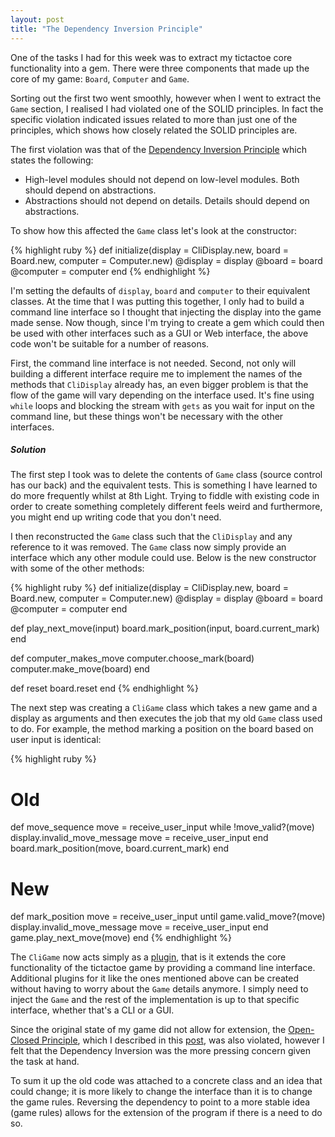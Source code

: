```yaml
---
layout: post
title: "The Dependency Inversion Principle"
---
```


One of the tasks I had for this week was to extract my tictactoe core functionality into a gem. There were three components that made up the core of my game: `Board`, `Computer` and `Game`.

Sorting out the first two went smoothly, however when I went to extract the `Game` section, I realised I had violated one of the SOLID principles. In fact the specific violation indicated issues related to more than just one of the principles, which shows how closely related the SOLID principles are.

The first violation was that of the [Dependency Inversion Principle](https://en.wikipedia.org/wiki/Dependency_inversion_principle) which states the following:

- High-level modules should not depend on low-level modules. Both should depend on abstractions.
- Abstractions should not depend on details. Details should depend on abstractions.

To show how this affected the `Game` class let's look at the constructor:

{% highlight ruby %}
def initialize(display = CliDisplay.new, board = Board.new, computer = Computer.new)
  @display = display
  @board = board
  @computer = computer
end
{% endhighlight %}

I'm setting the defaults of `display`, `board` and `computer` to their equivalent classes. At the time that I was putting this together, I only had to build a command line interface so I thought that injecting the display into the game made sense. Now though, since I'm trying to create a gem which could then be used with other interfaces such as a GUI or Web interface, the above code won't be suitable for a number of reasons.

First, the command line interface is not needed. Second, not only will building a different interface require me to implement the names of the methods that `CliDisplay` already has, an even bigger problem is that the flow of the game will vary depending on the interface used. It's fine using `while` loops and blocking the stream with `gets` as you wait for input on the command line, but these things won't be necessary with the other interfaces.

##### Solution

The first step I took was to delete the contents of `Game` class (source control has our back) and the equivalent tests. This is something I have learned to do more frequently whilst at 8th Light. Trying to fiddle with existing code in order to create something completely different feels weird and furthermore, you might end up writing code that you don't need.

I then reconstructed the `Game` class such that the `CliDisplay` and any reference to it was removed. The `Game` class now simply provide an interface which any other module could use. Below is the new constructor with some of the other methods:

{% highlight ruby %}
def initialize(display = CliDisplay.new, board = Board.new, computer = Computer.new)
  @display = display
  @board = board
  @computer = computer
end

def play_next_move(input)
  board.mark_position(input, board.current_mark)
end

def computer_makes_move
  computer.choose_mark(board)
  computer.make_move(board)
end

def reset
  board.reset
end
{% endhighlight %}

The next step was creating a `CliGame` class which takes a new game and a display as arguments and then executes the job that my old `Game` class used to do. For example, the method marking a position on the board based on user input is identical:

{% highlight ruby %}
# Old
def move_sequence
  move = receive_user_input
  while !move_valid?(move)
    display.invalid_move_message
    move = receive_user_input
  end
  board.mark_position(move, board.current_mark)
end

# New
def mark_position
  move = receive_user_input
  until game.valid_move?(move)
    display.invalid_move_message
    move = receive_user_input
  end
  game.play_next_move(move)
end
{% endhighlight %}

The `CliGame` now acts simply as a [plugin](https://en.wikipedia.org/wiki/Plug-in_(computing)), that is it extends the core functionality of the tictactoe game by providing a command line interface. Additional plugins for it like the ones mentioned above can be created without having to worry about the `Game` details anymore. I simply need to inject the `Game` and the rest of the implementation is up to that specific interface, whether that's a CLI or a GUI.

Since the original state of my game did not allow for extension, the [Open-Closed Principle](https://en.wikipedia.org/wiki/Open/closed_principle), which I described in this [post](http://maikon.github.io/2014/06/09/open-closed.html), was also violated, however I felt that the Dependency Inversion was the more pressing concern given the task at hand.

To sum it up the old code was attached to a concrete class and an idea that could change; it is more likely to change the interface than it is to change the game rules. Reversing the dependency to point to a more stable idea (game rules) allows for the extension of the program if there is a need to do so.
